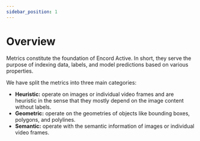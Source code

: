 ```yaml
---
sidebar_position: 1
---
```


# Overview

Metrics constitute the foundation of Encord Active.
In short, they serve the purpose of indexing data, labels, and model predictions based on various properties.

We have split the metrics into three main categories:

- **Heuristic:** operate on images or individual video frames and are heuristic in the sense that they mostly depend on the image content without labels.
- **Geometric:** operate on the geometries of objects like bounding boxes, polygons, and polylines.
- **Semantic:** operate with the semantic information of images or individual video frames.
